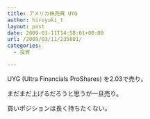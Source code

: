 ```yaml
---
title: アメリカ株売買 UYG
author: hiroyuki_t
layout: post
date: 2009-03-11T14:58:01+00:00
url: /2009/03/11/235801/
categories:
  - 投資

---
```

<div class="section">
  <p>
    UYG (Ultra Financials ProShares) を2.03で売り。
  </p>
  
  <p>
    まだまだ上げるだろうと思うが一旦売り。
  </p>
  
  <p>
    買いポジションは長く持ちたくない。
  </p>
</div>